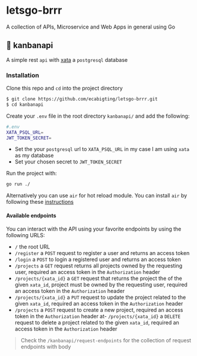 # letsgo-brrr
A collection of APIs, Microservice and Web Apps in general using Go

## 📝  kanbanapi
A simple rest `api` with [xata](https://xata.io/) a `postgresql` database

### Installation 
Clone this repo and `cd` into the project directory
```zsh
$ git clone https://github.com/ecabigting/letsgo-brrr.git
$ cd kanbanapi
```
Create your `.env` file in the root directory `kanbanapi/` and add the following:
```zsh
#.env
XATA_PSQL_URL=
JWT_TOKEN_SECRET=
```
 - Set the your `postgresql` url to `XATA_PSQL_URL` in my case I am using `xata` as my database
 - Set your chosen secret to `JWT_TOKEN_SECRET`

Run the project with:
```zsh
go run ./
```
Alternatively you can use `air` for hot reload module. You can install `air` by following these [instructions](https://github.com/air-verse/air?tab=readme-ov-file#installation)
#### Available endpoints
You can interact with the API using your favorite endpoints by using the following URLS:

- `/` the root URL
- `/register` a `POST` request to register a user and returns an access token
- `/login` a `POST` to login a registered user and returns an access token
- `/projects` a `GET` request returns all projects owned by the requesting user, required an access token in the `Authorization` header
- `/projects/{xata_id}` a `GET` request that returns the project the of the given `xata_id`, project must be owned by the requesting user, required an access token in the `Authorization` header
- `/projects/{xata_id}` a `PUT` request to update the project related to the given `xata_id`, required an access token in the `Authorization` header
- `/projects` a `POST` request to create a new project, required an access token in the `Authorization` header
at- `/projects/{xata_id}` a `DELETE` request to delete a project related to the given `xata_id`, required an access token in the `Authorization` header

> Check the `/kanbanapi/request-endpoints` for the collection of request endpoints with body 
